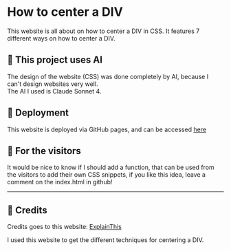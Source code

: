 # How to center a DIV

This website is all about on how to center a DIV in CSS.
It features 7 different ways on how to center a DIV.

## 🤖 This project uses AI

The design of the website (CSS) was done completely by AI, because I can't design websites very well.   
The AI I used is Claude Sonnet 4.

## 💼 Deployment

This website is deployed via GitHub pages, and can be accessed [here](https://brunogc13.github.io/CenterADiv)

## 📢 For the visitors

It would be nice to know if I should add a function, that can be used from the visitors to add their own CSS snippets, if you like this idea, leave a comment on the index.html in github!

---

## 📜 Credits

Credits goes to this website: [ExplainThis](https://www.explainthis.io/en/swe/css-center)

I used this website to get the different techniques for centering a DIV.